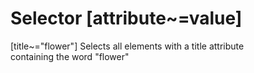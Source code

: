 # Selector [attribute~=value]

[title~="flower"]
Selects all elements with a title attribute  
containing the word "flower"  
